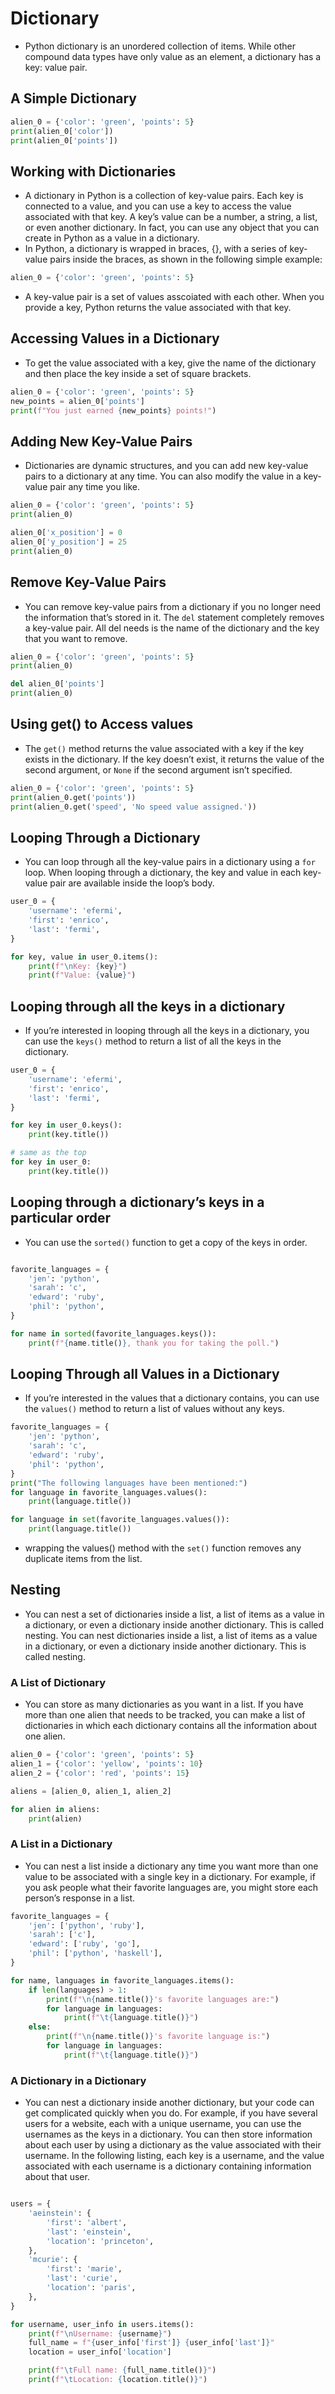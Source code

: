 # Dictionary

- Python dictionary is an unordered collection of items. While other compound data types have only value as an element, a dictionary has a key: value pair.

## A Simple Dictionary

```python
alien_0 = {'color': 'green', 'points': 5}
print(alien_0['color'])
print(alien_0['points'])
```

## Working with Dictionaries

- A dictionary in Python is a collection of key-value pairs. Each key is connected to a value, and you can use a key to access the value associated with that key. A key’s value can be a number, a string, a list, or even another dictionary. In fact, you can use any object that you can create in Python as a value in a dictionary.
- In Python, a dictionary is wrapped in braces, {}, with a series of key-value pairs inside the braces, as shown in the following simple example:

```python
alien_0 = {'color': 'green', 'points': 5}
```

- A key-value pair is a set of values asscoiated with each other. When you provide a key, Python returns the value associated with that key.

## Accessing Values in a Dictionary

- To get the value associated with a key, give the name of the dictionary and then place the key inside a set of square brackets.

```python
alien_0 = {'color': 'green', 'points': 5}
new_points = alien_0['points']
print(f"You just earned {new_points} points!")
```

## Adding New Key-Value Pairs

- Dictionaries are dynamic structures, and you can add new key-value pairs to a dictionary at any time. You can also modify the value in a key-value pair any time you like.

```python
alien_0 = {'color': 'green', 'points': 5}
print(alien_0)

alien_0['x_position'] = 0
alien_0['y_position'] = 25
print(alien_0)
```

## Remove Key-Value Pairs

- You can remove key-value pairs from a dictionary if you no longer need the information that’s stored in it. The `del` statement completely removes a key-value pair. All del needs is the name of the dictionary and the key that you want to remove.

```python
alien_0 = {'color': 'green', 'points': 5}
print(alien_0)

del alien_0['points']
print(alien_0)
```

## Using get() to Access values

- The `get()` method returns the value associated with a key if the key exists in the dictionary. If the key doesn’t exist, it returns the value of the second argument, or `None` if the second argument isn’t specified.

```python
alien_0 = {'color': 'green', 'points': 5}
print(alien_0.get('points'))
print(alien_0.get('speed', 'No speed value assigned.'))
```

## Looping Through a Dictionary

- You can loop through all the key-value pairs in a dictionary using a `for` loop. When looping through a dictionary, the key and value in each key-value pair are available inside the loop’s body.

```python
user_0 = {
    'username': 'efermi',
    'first': 'enrico',
    'last': 'fermi',
}

for key, value in user_0.items():
    print(f"\nKey: {key}")
    print(f"Value: {value}")
```

## Looping through all the keys in a dictionary

- If you’re interested in looping through all the keys in a dictionary, you can use the `keys()` method to return a list of all the keys in the dictionary.

```python
user_0 = {
    'username': 'efermi',
    'first': 'enrico',
    'last': 'fermi',
}

for key in user_0.keys():
    print(key.title())

# same as the top
for key in user_0:
    print(key.title())
```

## Looping through a dictionary’s keys in a particular order

- You can use the `sorted()` function to get a copy of the keys in order.

```python

favorite_languages = {
    'jen': 'python',
    'sarah': 'c',
    'edward': 'ruby',
    'phil': 'python',
}

for name in sorted(favorite_languages.keys()):
    print(f"{name.title()}, thank you for taking the poll.")
```

## Looping Through all Values in a Dictionary

- If you’re interested in the values that a dictionary contains, you can use the `values()` method to return a list of values without any keys.

```python
favorite_languages = {
    'jen': 'python',
    'sarah': 'c',
    'edward': 'ruby',
    'phil': 'python',
}
print("The following languages have been mentioned:")
for language in favorite_languages.values():
    print(language.title())
```

```python
for language in set(favorite_languages.values()):
    print(language.title())
```

- wrapping the values() method with the `set()` function removes any duplicate items from the list.

## Nesting

- You can nest a set of dictionaries inside a list, a list of items as a value in a dictionary, or even a dictionary inside another dictionary. This is called nesting. You can nest dictionaries inside a list, a list of items as a value in a dictionary, or even a dictionary inside another dictionary. This is called nesting.


### A List of Dictionary

- You can store as many dictionaries as you want in a list. If you have more than one alien that needs to be tracked, you can make a list of dictionaries in which each dictionary contains all the information about one alien.

```python
alien_0 = {'color': 'green', 'points': 5}
alien_1 = {'color': 'yellow', 'points': 10}
alien_2 = {'color': 'red', 'points': 15}

aliens = [alien_0, alien_1, alien_2]

for alien in aliens:
    print(alien)
```

### A List in a Dictionary

- You can nest a list inside a dictionary any time you want more than one value to be associated with a single key in a dictionary. For example, if you ask people what their favorite languages are, you might store each person’s response in a list.

```python
favorite_languages = {
    'jen': ['python', 'ruby'],
    'sarah': ['c'],
    'edward': ['ruby', 'go'],
    'phil': ['python', 'haskell'],
}

for name, languages in favorite_languages.items():
    if len(languages) > 1:
        print(f"\n{name.title()}'s favorite languages are:")
        for language in languages:
            print(f"\t{language.title()}")
    else:
        print(f"\n{name.title()}'s favorite language is:")
        for language in languages:
            print(f"\t{language.title()}")
```

### A Dictionary in a Dictionary

- You can nest a dictionary inside another dictionary, but your code can get complicated quickly when you do. For example, if you have several users for a website, each with a unique username, you can use the usernames as the keys in a dictionary. You can then store information about each user by using a dictionary as the value associated with their username. In the following listing, each key is a username, and the value associated with each username is a dictionary containing information about that user.

```python

users = {
    'aeinstein': {
        'first': 'albert',
        'last': 'einstein',
        'location': 'princeton',
    },
    'mcurie': {
        'first': 'marie',
        'last': 'curie',
        'location': 'paris',
    },
}

for username, user_info in users.items():
    print(f"\nUsername: {username}")
    full_name = f"{user_info['first']} {user_info['last']}"
    location = user_info['location']

    print(f"\tFull name: {full_name.title()}")
    print(f"\tLocation: {location.title()}")
```

